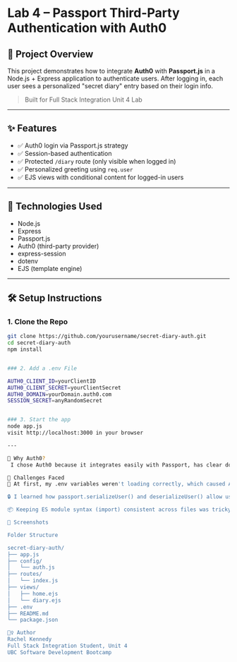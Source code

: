 
# Lab 4 – Passport Third-Party Authentication with Auth0

## 🔐 Project Overview

This project demonstrates how to integrate **Auth0** with **Passport.js** in a Node.js + Express application to authenticate users. After logging in, each user sees a personalized "secret diary" entry based on their login info.

> Built for Full Stack Integration Unit 4 Lab

---

## ✨ Features

- ✅ Auth0 login via Passport.js strategy
- ✅ Session-based authentication
- ✅ Protected `/diary` route (only visible when logged in)
- ✅ Personalized greeting using `req.user`
- ✅ EJS views with conditional content for logged-in users

---

## 🔧 Technologies Used

- Node.js
- Express
- Passport.js
- Auth0 (third-party provider)
- express-session
- dotenv
- EJS (template engine)

---

## 🛠 Setup Instructions

### 1. Clone the Repo

```bash
git clone https://github.com/yourusername/secret-diary-auth.git
cd secret-diary-auth
npm install


### 2. Add a .env File

AUTH0_CLIENT_ID=yourClientID
AUTH0_CLIENT_SECRET=yourClientSecret
AUTH0_DOMAIN=yourDomain.auth0.com
SESSION_SECRET=anyRandomSecret


### 3. Start the app
node app.js
visit http://localhost:3000 in your browser

---

🧠 Why Auth0?
 I chose Auth0 because it integrates easily with Passport, has clear documentation, and supports social login options. It allowed me to focus on route protection and session handling without building a custom auth system from scratch.

🚧 Challenges Faced
🔄 At first, my .env variables weren't loading correctly, which caused Auth0 to throw "missing domain" errors. I solved this by using dotenv.config() at the top of both app.js and auth.js.

🔒 I learned how passport.serializeUser() and deserializeUser() allow user data to persist across requests.

📦 Keeping ES module syntax (import) consistent across files was tricky but essential.

📸 Screenshots

Folder Structure

secret-diary-auth/
├── app.js
├── config/
│   └── auth.js
├── routes/
│   └── index.js
├── views/
│   ├── home.ejs
│   └── diary.ejs
├── .env
├── README.md
└── package.json

🙋‍♀️ Author
Rachel Kennedy
Full Stack Integration Student, Unit 4
UBC Software Development Bootcamp



